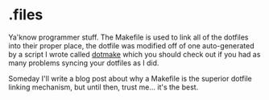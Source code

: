 .files
======

Ya'know programmer stuff. The Makefile is used
to link all of the dotfiles into their proper place,
the dotfile was modified off of one auto-generated by a script
I wrote called [dotmake][] which you should check out if you
had as many problems syncing your dotfiles as I did.

Someday I'll write a blog post about why a Makefile is the
superior dotfile linking mechanism, but until then, trust
me... it's the best.

  [dotmake]: https://raw.github.com/Joshkunz/binfiles/master/dotmake 
